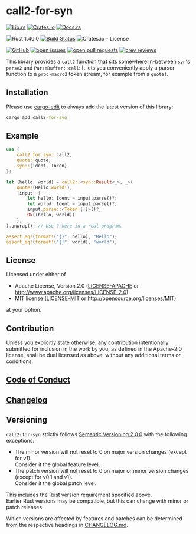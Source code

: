 # call2-for-syn

[![Lib.rs](https://img.shields.io/badge/Lib.rs-*-84f)](https://lib.rs/crates/call2-for-syn)
[![Crates.io](https://img.shields.io/crates/v/call2-for-syn)](https://crates.io/crates/call2-for-syn)
[![Docs.rs](https://docs.rs/call2-for-syn/badge.svg)](https://docs.rs/crates/call2-for-syn)

![Rust 1.40.0](https://img.shields.io/static/v1?logo=Rust&label=&message=1.40.0&color=grey)
[![Build Status](https://travis-ci.com/Tamschi/call2-for-syn.svg?branch=v1)](https://travis-ci.com/Tamschi/call2-for-syn/branches)
![Crates.io - License](https://img.shields.io/crates/l/call2-for-syn/1.0.2)

[![GitHub](https://img.shields.io/static/v1?logo=GitHub&label=&message=%20&color=grey)](https://github.com/Tamschi/call2-for-syn)
[![open issues](https://img.shields.io/github/issues-raw/Tamschi/call2-for-syn)](https://github.com/Tamschi/call2-for-syn/issues)
[![open pull requests](https://img.shields.io/github/issues-pr-raw/Tamschi/call2-for-syn)](https://github.com/Tamschi/call2-for-syn/pulls)
[![crev reviews](https://web.crev.dev/rust-reviews/badge/crev_count/call2-for-syn.svg)](https://web.crev.dev/rust-reviews/crate/call2-for-syn/)

This library provides a `call2` function that sits somewhere in-between `syn`'s `parse2` and `ParseBuffer::call`: It lets you conveniently apply a parser function to a `proc-macro2` token stream, for example from a `quote!`.

## Installation

Please use [cargo-edit](https://crates.io/crates/cargo-edit) to always add the latest version of this library:

```cmd
cargo add call2-for-syn
```

## Example

```rust
use {
    call2_for_syn::call2,
    quote::quote,
    syn::{Ident, Token},
};

let (hello, world) = call2::<syn::Result<_>, _>(
    quote!(Hello world!),
    |input| {
        let hello: Ident = input.parse()?;
        let world: Ident = input.parse()?;
        input.parse::<Token![!]>()?;
        Ok((hello, world))
    },
).unwrap(); // Use ? here in a real program.

assert_eq!(format!("{}", hello), "Hello");
assert_eq!(format!("{}", world), "world");
```

## License

Licensed under either of

* Apache License, Version 2.0
   ([LICENSE-APACHE](LICENSE-APACHE) or <http://www.apache.org/licenses/LICENSE-2.0>)
* MIT license
   ([LICENSE-MIT](LICENSE-MIT) or <http://opensource.org/licenses/MIT>)

at your option.

## Contribution

Unless you explicitly state otherwise, any contribution intentionally submitted
for inclusion in the work by you, as defined in the Apache-2.0 license, shall be
dual licensed as above, without any additional terms or conditions.

## [Code of Conduct](CODE_OF_CONDUCT.md)

## [Changelog](CHANGELOG.md)

## Versioning

`call2-for-syn` strictly follows [Semantic Versioning 2.0.0](https://semver.org/spec/v2.0.0.html) with the following exceptions:

* The minor version will not reset to 0 on major version changes (except for v1).  
Consider it the global feature level.
* The patch version will not reset to 0 on major or minor version changes (except for v0.1 and v1).  
Consider it the global patch level.

This includes the Rust version requirement specified above.  
Earlier Rust versions may be compatible, but this can change with minor or patch releases.

Which versions are affected by features and patches can be determined from the respective headings in [CHANGELOG.md](CHANGELOG.md).
